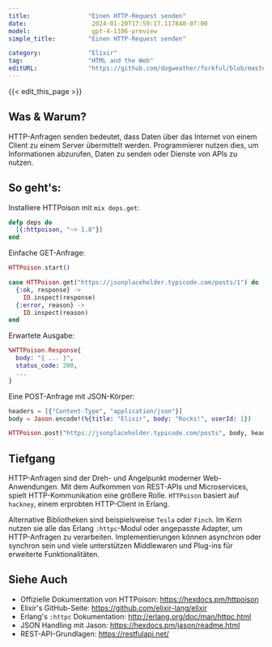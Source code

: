 ```yaml
---
title:                "Einen HTTP-Request senden"
date:                  2024-01-20T17:59:17.117840-07:00
model:                 gpt-4-1106-preview
simple_title:         "Einen HTTP-Request senden"

category:             "Elixir"
tag:                  "HTML and the Web"
editURL:              "https://github.com/dogweather/forkful/blob/master/content/de/elixir/sending-an-http-request.md"
---
```


{{< edit_this_page >}}

## Was & Warum?
HTTP-Anfragen senden bedeutet, dass Daten über das Internet von einem Client zu einem Server übermittelt werden. Programmierer nutzen dies, um Informationen abzurufen, Daten zu senden oder Dienste von APIs zu nutzen.

## So geht's:
Installiere HTTPoison mit `mix deps.get`:

```elixir
defp deps do
  [{:httpoison, "~> 1.8"}]
end
```

Einfache GET-Anfrage:

```elixir
HTTPoison.start()

case HTTPoison.get("https://jsonplaceholder.typicode.com/posts/1") do
  {:ok, response} ->
    IO.inspect(response)
  {:error, reason} ->
    IO.inspect(reason)
end
```

Erwartete Ausgabe:

```elixir
%HTTPoison.Response{
  body: "{ ... }",
  status_code: 200,
  ...
}
```

Eine POST-Anfrage mit JSON-Körper:

```elixir
headers = [{"Content-Type", "application/json"}]
body = Jason.encode!(%{title: "Elixir", body: "Rocks!", userId: 1})

HTTPoison.post("https://jsonplaceholder.typicode.com/posts", body, headers)
```
## Tiefgang
HTTP-Anfragen sind der Dreh- und Angelpunkt moderner Web-Anwendungen. Mit dem Aufkommen von REST-APIs und Microservices, spielt HTTP-Kommunikation eine größere Rolle. `HTTPoison` basiert auf `hackney`, einem erprobten HTTP-Client in Erlang.

Alternative Bibliotheken sind beispielsweise `Tesla` oder `Finch`. Im Kern nutzen sie alle das Erlang `:httpc`-Modul oder angepasste Adapter, um HTTP-Anfragen zu verarbeiten. Implementierungen können asynchron oder synchron sein und viele unterstützen Middlewaren und Plug-ins für erweiterte Funktionalitäten.

## Siehe Auch
- Offizielle Dokumentation von HTTPoison: https://hexdocs.pm/httpoison
- Elixir's GitHub-Seite: https://github.com/elixir-lang/elixir
- Erlang's `:httpc` Dokumentation: http://erlang.org/doc/man/httpc.html
- JSON Handling mit Jason: https://hexdocs.pm/jason/readme.html
- REST-API-Grundlagen: https://restfulapi.net/
